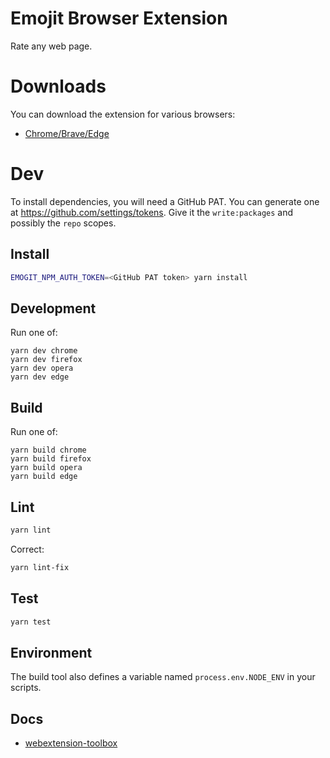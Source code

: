 # Emojit Browser Extension

Rate any web page.

# Downloads
You can download the extension for various browsers:
* [Chrome/Brave/Edge](https://chrome.google.com/webstore/detail/fdaopifdchifnfaiammaknlaniecbdmo)

# Dev
To install dependencies, you will need a GitHub PAT.
You can generate one at https://github.com/settings/tokens.
Give it the `write:packages` and possibly the `repo` scopes.

## Install
```bash
EMOGIT_NPM_AUTH_TOKEN=<GitHub PAT token> yarn install
```

## Development
Run one of:

    yarn dev chrome
    yarn dev firefox
    yarn dev opera
    yarn dev edge

## Build
Run one of:

    yarn build chrome
    yarn build firefox
    yarn build opera
    yarn build edge

## Lint
```bash
yarn lint
```

Correct:
```bash
yarn lint-fix
```

## Test
```bash
yarn test
```

## Environment
The build tool also defines a variable named `process.env.NODE_ENV` in your scripts. 

## Docs
* [webextension-toolbox](https://github.com/HaNdTriX/webextension-toolbox)
